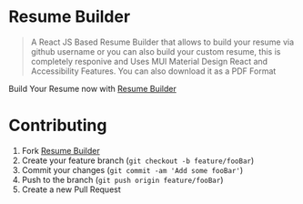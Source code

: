 # Resume Builder

> A React JS Based Resume Builder that allows to build your resume via github username or you can also build your custom resume, this is completely responive and Uses MUI Material Design React and Accessibility Features. You can also download it as a PDF Format

Build Your Resume now with [Resume Builder](https://github-custom-resume.netlify.app/)

# Contributing

1. Fork [Resume Builder](https://github.com/tauseefansari/Resume-Builder)
2. Create your feature branch (`git checkout -b feature/fooBar`)
3. Commit your changes (`git commit -am 'Add some fooBar'`)
4. Push to the branch (`git push origin feature/fooBar`)
5. Create a new Pull Request
